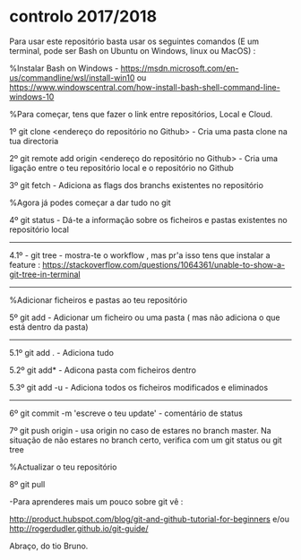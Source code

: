 # controlo 2017/2018


Para usar este repositório basta usar os seguintes comandos (E um terminal, pode ser Bash on Ubuntu on Windows, linux ou MacOS) : 

%Instalar Bash on Windows - https://msdn.microsoft.com/en-us/commandline/wsl/install-win10  ou https://www.windowscentral.com/how-install-bash-shell-command-line-windows-10

%Para começar, tens que fazer o link entre repositórios, Local e Cloud.


1º  git clone <endereço do repositório no Github> - Cria uma pasta clone na tua directoria 

2º  git remote add origin <endereço do repositório no Github> -  Cria uma ligação entre o teu repositório local e o repositório no Github

3º  git fetch - Adiciona as flags dos branchs existentes no repositório

%Agora já podes começar a dar tudo no git


4º  git status - Dá-te a informação sobre os ficheiros e pastas existentes no repositório local

-------------------------------------------------------------------------

4.1º - git tree - mostra-te o workflow , mas pr'a isso tens que instalar a feature : https://stackoverflow.com/questions/1064361/unable-to-show-a-git-tree-in-terminal

-------------------------------------------------------------------------

%Adicionar ficheiros e pastas ao teu repositório


5º git add <nomedoficheiro> - Adicionar um ficheiro ou uma pasta ( mas não adiciona o que está dentro da pasta)

-------------------------------------------------------------------------

5.1º git add . - Adiciona tudo

5.2º git add* <nomedapasta> - Adicona pasta com ficheiros dentro

5.3º git add -u - Adiciona todos os ficheiros modificados e eliminados

--------------------------------------------------------------------------

6º git commit -m 'escreve o teu update' - comentário de status

7º git push origin - usa origin no caso de estares no branch master. Na situação de não estares no branch certo, verifica com um git status ou git tree 

%Actualizar o teu repositório 

8º git pull

-Para aprenderes mais um pouco sobre git vê : 

http://product.hubspot.com/blog/git-and-github-tutorial-for-beginners
e/ou
http://rogerdudler.github.io/git-guide/ 
 

Abraço,
do tio Bruno.
